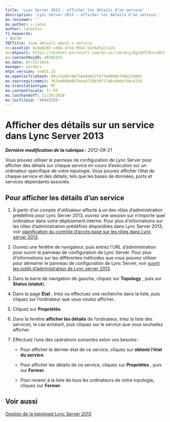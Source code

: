 ```yaml
---
title: 'Lync Server 2013 : afficher les détails d’un service'
description: 'Lync Server 2013 : afficher les détails d’un service.'
ms.reviewer: ''
ms.author: v-lanac
author: lanachin
f1.keywords:
- NOCSH
TOCTitle: View details about a service
ms:assetid: bc8e8202-cd68-47e4-95b2-bb36e51cc124
ms:mtpsurl: https://technet.microsoft.com/en-us/library/Gg182578(v=OCS.15)
ms:contentKeyID: 48185253
ms.date: 07/23/2014
manager: serdars
mtps_version: v=OCS.15
ms.openlocfilehash: 09cc5a86748f18a9a032fbf7e90682f46b324902
ms.sourcegitcommit: 36fee89bb887bea4f18b19f17a8c69daf5bc423d
ms.translationtype: MT
ms.contentlocale: fr-FR
ms.lasthandoff: 11/26/2020
ms.locfileid: "49443355"
---
```

# <a name="view-details-about-a-service-in-lync-server-2013"></a>Afficher des détails sur un service dans Lync Server 2013

<div data-xmlns="http://www.w3.org/1999/xhtml">

<div class="topic" data-xmlns="http://www.w3.org/1999/xhtml" data-msxsl="urn:schemas-microsoft-com:xslt" data-cs="https://msdn.microsoft.com/">

<div data-asp="https://msdn2.microsoft.com/asp">



</div>

<div id="mainSection">

<div id="mainBody">

<span> </span>

_**Dernière modification de la rubrique :** 2012-09-21_

Vous pouvez utiliser le panneau de configuration de Lync Server pour afficher des détails sur chaque service en cours d’exécution sur un ordinateur spécifique de votre topologie. Vous pouvez afficher l’état de chaque service et des détails, tels que les bases de données, ports et services dépendants associés.

<div>

## <a name="to-view-details-for-a-service"></a>Pour afficher les détails d’un service

1.  À partir d’un compte d’utilisateur affecté à un des rôles d’administration prédéfinis pour Lync Server 2013, ouvrez une session sur n’importe quel ordinateur dans votre déploiement interne. Pour plus d’informations sur les rôles d’administration prédéfinis disponibles dans Lync Server 2013, voir [planification du contrôle d’accès basé sur les rôles dans Lync server 2013](lync-server-2013-planning-for-role-based-access-control.md).

2.  Ouvrez une fenêtre de navigateur, puis entrez l’URL d’administration pour ouvrir le panneau de configuration de Lync Server. Pour plus d’informations sur les différentes méthodes que vous pouvez utiliser pour démarrer le panneau de configuration de Lync Server, voir [ouvrir les outils d’administration de Lync server 2013](lync-server-2013-open-lync-server-administrative-tools.md).

3.  Dans la barre de navigation de gauche, cliquez sur **Topology** , puis sur **Status (statut**).

4.  Dans la page **État** , triez ou effectuez une recherche dans la liste, puis cliquez sur l’ordinateur que vous voulez afficher.

5.  Cliquez sur **Propriétés**.

6.  Dans la fenêtre **afficher les détails** de l’ordinateur, triez la liste des services, le cas échéant, puis cliquez sur le service que vous souhaitez afficher.

7.  Effectuez l’une des opérations suivantes selon vos besoins :
    
      - Pour afficher le dernier état de ce service, cliquez sur **obtenir l’état du service**.
    
      - Pour afficher les détails de ce service, cliquez sur **Propriétés** , puis sur **Fermer**.
    
      - Pour revenir à la liste de tous les ordinateurs de votre topologie, cliquez sur **Fermer**.

</div>

<div>

## <a name="see-also"></a>Voir aussi


[Gestion de la topologie Lync Server 2013](lync-server-2013-managing-the-lync-server-topology.md)  
  

</div>

</div>

<span> </span>

</div>

</div>

</div>

